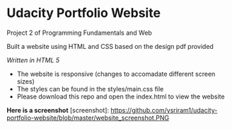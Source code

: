 # Udacity Portfolio Website
Project 2 of Programming Fundamentals and Web

Built a website using HTML and CSS based on the design pdf provided

*Written in HTML 5*

- The website is responsive (changes to accomadate different screen sizes)
- The styles can be found in the styles/main.css file
- Please download this repo and open the index.html to view the website

 **Here is a screenshot**
[screenshot]: https://github.com/ysriram1/udacity-portfolio-website/blob/master/website_screenshot.PNG
